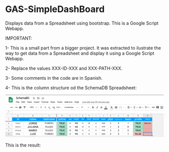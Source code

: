# GAS-SimpleDashBoard

Displays data from a Spreadsheet using bootstrap. This is a Google Script Webapp.

IMPORTANT:

1- This is a small part from a bigger project. It was extracted to ilustrate the way to get data from a Spreadsheet and display
it using a Google Script Webapp.

2- Replace the values XXX-ID-XXX and XXX-PATH-XXX.

3- Some comments in the code are in Spanish.

4- This is the column structure od the SchemaDB Spreadsheet:

![](images/SS_SchemaDB.png)

This is the result:



